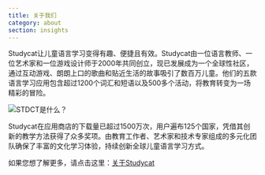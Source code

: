 ```yaml
---
title: 关于我们
category: about
section: insights
---
```

Studycat让儿童语言学习变得有趣、便捷且有效。Studycat由一位语言教师、一位艺术家和一位游戏设计师于2000年共同创立，现已发展成为一个全球性社区，通过互动游戏、朗朗上口的歌曲和贴近生活的故事吸引了数百万儿童。他们的五款语言学习应用包含超过1200个词汇和短语以及500多个活动，将教育转变为一场精彩的冒险。


![STDCT是什么？](https://imagedelivery.net/gjxGkoZTGUWzEAQWbazEuA/2eae4281-f704-43ef-70f5-f393e5235600/w=360,format=auto,compression=fast,dpr=2)


 


Studycat在应用商店的下载量已超过1500万次，用户遍布125个国家，凭借其创新的教学方法获得了众多奖项。由教育工作者、艺术家和技术专家组成的多元化团队确保了丰富的文化学习体验，持续创新全球儿童语言学习方式。


如果您想了解更多，请点击这里：[关于Studycat](https://studycat.com/about/)